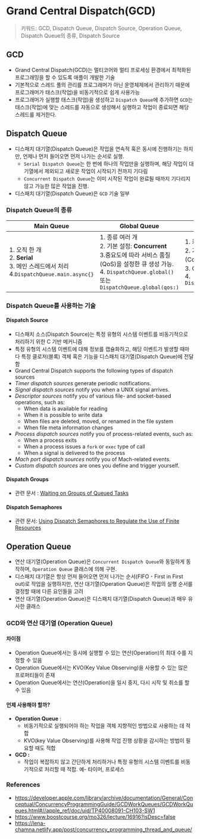 # Grand Central Dispatch(GCD)

> 키워드: GCD, Dispatch Queue, Dispatch Source, Operation Queue, Dispatch Queue의 종류, Dispatch Source

## GCD

- Grand Central Dispatch(GCD)는 멀티코어와 멀티 프로세싱 환경에서 최적화된 프로그래밍을 할 수 있도록 애플이 개발한 기술
- 기본적으로 스레드 풀의 관리를 프로그래머가 아닌 운영체제에서 관리하기 때문에 프로그래머가 태스크(작업)을 비동기적으로 쉽게 사용가능
-  프로그래머가 실행할 태스크(작업)을 생성하고 `Dispatch Queue`에 추가하면 `GCD`는 태스크(작업)에 맞는 스레드를 자동으로 생성해서 실행하고 작업이 종료되면 해당 스레드를 제거한다.

## Dispatch Queue

- 디스패치 대기열(Dispatch Queue)은 작업을 연속적 혹은 동시에 진행하기는 하지만, 언제나 먼저 들어오면 먼저 나가는 순서로 실행.
  -  `Serial Dispatch Queue`는 한 번에 하나의 작업만을 실행하며, 해당 작업이 대기열에서 제외되고 새로운 작업이 시작되기 전까지 기다림
  - `Concurrent Dispatch Queue`는 이미 시작된 작업이 완료될 때까지 기다리지 않고 가능한 많은 작업을 진행. 
- 디스패치 대기열(Dispatch Queue)은 `GCD` 기술 일부



### Dispatch Queue의 종류

| Main Queue                                                   | Global Queue                                                 | Private Queue                                                |
| ------------------------------------------------------------ | ------------------------------------------------------------ | ------------------------------------------------------------ |
| 1. 오직 한 개 <br />2. **Serial** <br />3. 메인 스레드에서 처리<br /> 4.`DispatchQueue.main.async{}` | 1. 종류 여러 개 <br />2. 기본 설정: **Concurrent**<br />3.중요도에 따라 서비스 품질(QoS)을 설정한 큐 생성 가능.<br /> 4. `DispatchQueue.global()` 또는`DispatchQueue.global(qos:)` | 1. 커스텀으로 만듦. <br />2. 기본 설정: **Serial** (Concurrent 설정 가능) <br />3. QoS 설정도 가능 <br />4. `DispatchQueue(label:)` |

### Dispatch Queue를 사용하는 기술

#### Dispatch Source

- 디스패치 소스(Dispatch Source)는 특정 유형의 시스템 이벤트를 비동기적으로 처리하기 위한 C 기반 메커니즘
-  특정 유형의 시스템 이벤트에 대해 정보를 캡슐화하고, 해당 이벤트가 발생할 때마다 특정 클로저(블록) 객체 혹은 기능을 디스패치 대기열(Dispatch Queue)에 전달함
-  Grand Central Dispatch supports the following types of dispatch sources
  - *Timer dispatch sources* generate periodic notifications.
  - *Signal dispatch sources* notify you when a UNIX signal arrives.
  - *Descriptor sources* notify you of various file- and socket-based operations, such as:
    - When data is available for reading
    - When it is possible to write data
    - When files are deleted, moved, or renamed in the file system
    - When file meta information changes
  - *Process dispatch sources* notify you of process-related events, such as:
    - When a process exits
    - When a process issues a `fork` or `exec` type of call
    - When a signal is delivered to the process
  - *Mach port dispatch sources* notify you of Mach-related events.
  - *Custom dispatch sources* are ones you define and trigger yourself.

#### Dispatch Groups

- 관련 문서 : [Waiting on Groups of Queued Tasks]( https://developer.apple.com/library/archive/documentation/General/Conceptual/ConcurrencyProgrammingGuide/OperationQueues/OperationQueues.html#//apple_ref/doc/uid/TP40008091-CH102-SW25)

#### Dispatch Semaphores

- 관련 문서: [Using Dispatch Semaphores to Regulate the Use of Finite Resources](https://developer.apple.com/library/archive/documentation/General/Conceptual/ConcurrencyProgrammingGuide/OperationQueues/OperationQueues.html#//apple_ref/doc/uid/TP40008091-CH102-SW24)



## Operation Queue

- 연산 대기열(Operation Queue)은 `Concurrent Dispatch Queue`와 동일하게 동작하며, `Operation Queue` 클래스에 의해 구현.
- 디스패치 대기열은 항상 먼저 들어오면 먼저 나가는 순서(FIFO - First in First out)로 작업을 실행하지만, 연산 대기열(Operation Queue)은 작업의 실행 순서를 결정할 때에 다른 요인들을 고려
- 연산 대기열(Operation Queue)은 디스패치 대기열(Dispatch Queue)과 매우 유사한 클래스

### GCD와 연산 대기열 (Operation Queue)

#### 차이점

- Operation Queue에서는 동시에 실행할 수 있는 연산(Operation)의 최대 수를 지정할 수 있음
- Operation Queue에서는 KVO(Key Value Observing)을 사용할 수 있는 많은 프로퍼티들이 존재
- Operation Queue에서는 연산(Operation)을 일시 중지, 다시 시작 및 취소를 할 수 있음

#### 언제 사용해야 할까?

- **Operation Queue** : 
  - 비동기적으로 실행되어야 하는 작업을 객체 지향적인 방법으로 사용하는 데 적합 
  - KVO(key Value Observing)를 사용해 작업 진행 상황을 감시하는 방법이 필요할 때도 적합
- **GCD :** 
  - 작업이 복잡하지 않고 간단하게 처리하거나 특정 유형의 시스템 이벤트를 비동기적으로 처리할 때 적합.  예- 타이머, 프로세스



### References

- https://developer.apple.com/library/archive/documentation/General/Conceptual/ConcurrencyProgrammingGuide/GCDWorkQueues/GCDWorkQueues.html#//apple_ref/doc/uid/TP40008091-CH103-SW1
- https://www.boostcourse.org/mo326/lecture/16916?isDesc=false
- https://lena-chamna.netlify.app/post/concurrency_programming_thread_and_queue/
